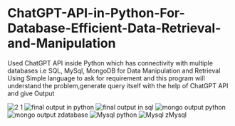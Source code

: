 # ChatGPT-API-in-Python-For-Database-Efficient-Data-Retrieval-and-Manipulation
Used ChatGPT API inside Python which has connectivity with multiple databases i.e SQL, MySql, MongoDB for Data Manipulation and Retrieval
Using Simple language to ask for requirement and this program will understand the problem,generate query itself with the help of ChatGPT API and give Output

![2 1](https://user-images.githubusercontent.com/114352465/227759714-7a3c0342-7cbe-4e7d-9672-bbd318113ca0.png)
![final output in python](https://user-images.githubusercontent.com/114352465/227759712-e960a06d-42da-4199-aea2-e336ddad8ac8.png)
![final output in sql](https://user-images.githubusercontent.com/114352465/227759323-e44b84b4-6edc-4121-b7cd-969b80b2b0ba.png)
![mongo output python](https://user-images.githubusercontent.com/114352465/227759699-a1a07e79-253d-406f-92ad-ccc1725bc52d.png)
![mongo output zdatabase](https://user-images.githubusercontent.com/114352465/227759332-657c8437-738c-41d0-93f8-b3c906a88573.png)
![Mysql python](https://user-images.githubusercontent.com/114352465/227759707-51323ac7-ffdf-426d-b489-fd21af9f2a2c.png)
![Mysql zMysql](https://user-images.githubusercontent.com/114352465/227759339-ef07c80c-486c-4c31-a10d-801cf589023e.png)
